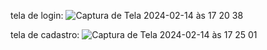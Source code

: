 tela de login:
![Captura de Tela 2024-02-14 às 17 20 38](https://github.com/IsabelaTeixeira/cadastro/assets/101847085/3af8c58d-d92b-46e5-a476-d49ace480b00)

tela de cadastro:
![Captura de Tela 2024-02-14 às 17 25 01](https://github.com/IsabelaTeixeira/cadastro/assets/101847085/b7feac5e-e0db-461c-b847-c9fe6d30b399)

